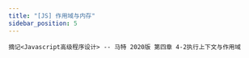 ```yaml
---
title: "[JS] 作用域与内存"
sidebar_position: 5
---
```


`摘记<Javascript高级程序设计> -- 马特 2020版 第四章 4-2执行上下文与作用域`

<!--truncate-->
